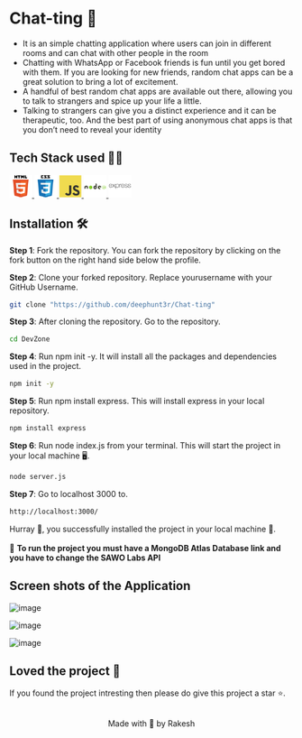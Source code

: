 # Chat-ting 💬
- It is an simple chatting application where users can join in different rooms and can chat with other people in the room
- Chatting with WhatsApp or Facebook friends is fun until you get bored with them. If you are looking for new friends, random chat apps can be a great solution to bring a lot of excitement. 
- A handful of best random chat apps are available out there, allowing you to talk to strangers and spice up your life a little.
- Talking to strangers can give you a distinct experience and it can be therapeutic, too. And the best part of using anonymous chat apps is that you don’t need to reveal your identity

## Tech Stack used 👨‍💻
<p align="left"> 
  <a href="https://www.w3.org/html/" target="_blank"> <img src="https://raw.githubusercontent.com/devicons/devicon/master/icons/html5/html5-original-wordmark.svg" alt="html5" width="40" height="40"/> <a href="https://www.w3schools.com/css/" target="_blank"> <img src="https://raw.githubusercontent.com/devicons/devicon/master/icons/css3/css3-original-wordmark.svg" alt="css3" width="40" height="40"/> </a></a><a href="https://developer.mozilla.org/en-US/docs/Web/JavaScript" target="_blank"> <img src="https://raw.githubusercontent.com/devicons/devicon/master/icons/javascript/javascript-original.svg" alt="javascript" width="40" height="40"/> </a><a href="https://nodejs.org" target="_blank"> <img src="https://raw.githubusercontent.com/devicons/devicon/master/icons/nodejs/nodejs-original-wordmark.svg" alt="nodejs" width="40" height="40"/> </a> <a href="https://expressjs.com" target="_blank"> <img src="https://raw.githubusercontent.com/devicons/devicon/master/icons/express/express-original-wordmark.svg" alt="express" width="40" height="40"/> </a> 
  
## Installation 🛠️
  **Step 1**: Fork the repository. You can fork the repository by clicking on the fork button on the right hand side below the profile.<br> 
  
  **Step 2**: Clone your forked repository. Replace yourusername with your GitHub Username. 
  
  ```sh
git clone "https://github.com/deephunt3r/Chat-ting"
``` 
  **Step 3**: After cloning the repository. Go to the repository. 
  
  ```sh
cd DevZone
``` 
  **Step 4**: Run npm init -y. It will install all the packages and dependencies used in the project. 
  
  ```sh
npm init -y 
```
  **Step 5**: Run npm install express. This will install express in your local repository.  
  
  ```sh
npm install express 
``` 
 **Step 6**: Run node index.js from your terminal. This will start the project in your local machine 🖥️. 
  
  ```sh
 node server.js
```  

 **Step 7**: Go to localhost 3000 to. 
  
  ```sh
 http://localhost:3000/
``` 
Hurray 🥳, you successfully installed the project in your local machine 🎉.  
  <br> 
  🚨 **To run the project you must have a MongoDB Atlas Database link and you have to change the SAWO Labs API** 
  
## Screen shots of the Application 
![image](https://user-images.githubusercontent.com/60481830/160267277-a0f60cbe-e06d-47d9-8684-6d9ac5683567.png)


![image](https://user-images.githubusercontent.com/60481830/160267349-05a70e1a-cefb-4fc2-94ac-9ecf72a28c79.png)


![image](https://user-images.githubusercontent.com/60481830/158049761-e9c65f75-771a-4999-93b8-f90d74f80132.png)
  
## Loved the project 💖
  
  If you found the project intresting then please do give this project a star ⭐. 
  <br> <br> 
   <p align="center" width="100%">
   Made with 💖 by Rakesh   

